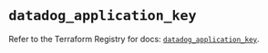 # `datadog_application_key`

Refer to the Terraform Registry for docs: [`datadog_application_key`](https://registry.terraform.io/providers/datadog/datadog/3.41.0/docs/resources/application_key).
